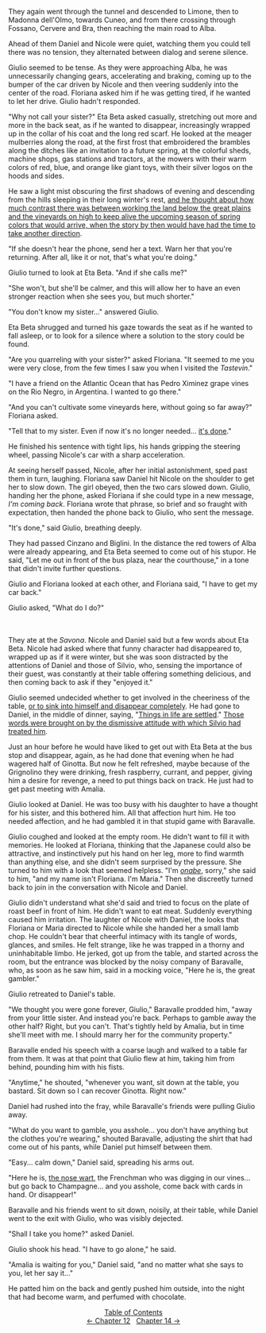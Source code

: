 <!-- Pages 107-111 -->
They again went through the tunnel and descended to Limone, then to Madonna dell'Olmo, towards Cuneo, and from there crossing through Fossano, Cervere and Bra, then reaching the main road to Alba.

Ahead of them Daniel and Nicole were quiet, watching them you could tell there was no tension, they alternated between dialog and serene silence.

Giulio seemed to be tense. As they were approaching Alba, he was unnecessarily changing gears, accelerating and braking, coming up to the bumper of the car driven by Nicole and then veering suddenly into the center of the road. Floriana asked him if he was getting tired, if he wanted to let her drive. Giulio hadn't responded.

"Why not call your sister?" Eta Beta asked casually, stretching out more and more in the back seat, as if he wanted to disappear, increasingly wrapped up in the collar of his coat and the long red scarf. He looked at the meager mulberries along the road, at the first frost that embroidered the brambles along the ditches like an invitation to a future spring, at the colorful sheds, machine shops, gas stations and tractors, at the mowers with their warm colors of red, blue, and orange like giant toys, with their silver logos on the hoods and sides. 

He saw a light mist obscuring the first shadows of evening and descending from the hills sleeping in their long winter's rest, [and he thought about how much contrast there was between working the land below the great plains and the vineyards on high to keep alive the upcoming season of spring colors that would arrive, when the story by then would have had the time to take another direction](http://ofvioletsandlicorice.tumblr.com/post/129354078274/notes-questions-uncertainties#immaginava). 

<!-- Page 108 -->
"If she doesn't hear the phone, send her a text. Warn her that you're returning. After all, like it or not, that's what you're doing."

Giulio turned to look at Eta Beta. "And if she calls me?"

"She won't, but she'll be calmer, and this will allow her to have an even stronger reaction when she sees you, but much shorter."

"You don't know my sister..." answered Giulio.

Eta Beta shrugged and turned his gaze towards the seat as if he wanted to fall asleep, or to look for a silence where a solution to the story could be found.

"Are you quarreling with your sister?" asked Floriana. "It seemed to me you were very close, from the few times I saw you when I visited the *Tastevin*."

"I have a friend on the Atlantic Ocean that has Pedro Ximinez grape vines on the Rio Negro, in Argentina. I wanted to go there."

"And you can't cultivate some vineyards here, without going so far away?" Floriana asked. 

"Tell that to my sister. Even if now it's no longer needed... [it's done](http://ofvioletsandlicorice.tumblr.com/post/129354078274/notes-questions-uncertainties#ormailhofatta)."

He finished his sentence with tight lips, his hands gripping the steering wheel, passing Nicole's car with a sharp acceleration.

At seeing herself passed, Nicole, after her initial astonishment, sped past them in turn, laughing. Floriana saw Daniel hit Nicole on the shoulder to get her to slow down. The girl obeyed, then the two cars slowed down. Giulio, handing her the phone, asked Floriana if she could type in a new message, *I'm coming back*. Floriana wrote that phrase, so brief and so fraught with expectation, then handed the phone back to Giulio, who sent the message.
<!-- Page 109 -->

"It's done," said Giulio, breathing deeply. 

They had passed Cinzano and Biglini. In the distance the red towers of Alba were already appearing, and Eta Beta seemed to come out of his stupor. He said, "Let me out in front of the bus plaza, near the courthouse," in a tone that didn't invite further questions. 

Giulio and Floriana looked at each other, and Floriana said, "I have to get my car back." 

Giulio asked, "What do I do?"
<br/> <br/> <br/>

They ate at the *Savona*. Nicole and Daniel said but a few words about Eta Beta. Nicole had asked where that funny character had disappeared to, wrapped up as if it were winter, but she was soon distracted by the attentions of Daniel and those of Silvio, who, sensing the importance of their guest, was constantly at their table offering something delicious, and then coming back to ask if they "enjoyed it."

Giulio seemed undecided whether to get involved in the cheeriness of the table, [or to sink into himself and disappear completely](http://ofvioletsandlicorice.tumblr.com/post/129354078274/notes-questions-uncertainties#cadereinsestesso). He had gone to Daniel, in the middle of dinner, saying, "[Things in life are settled](http://ofvioletsandlicorice.tumblr.com/post/129354078274/notes-questions-uncertainties#lecosesiaggiustano)." [Those words were brought on by the dismissive attitude with which Silvio had treated him](http://ofvioletsandlicorice.tumblr.com/post/129354078274/notes-questions-uncertainties#avevanosollevato).

Just an hour before he would have liked to get out with Eta Beta at the bus stop and disappear, again, as he had done that evening when he had wagered half of Ginotta. But now he felt refreshed, maybe because of the Grignolino they were drinking, fresh raspberry, currant, and pepper, giving him a desire for revenge, a need to put things back on track. He just had to get past meeting with Amalia.

Giulio looked at Daniel. He was too busy with his daughter to have a thought for his sister, and this bothered him. All that affection hurt him. He too needed affection, and he had gambled it in that stupid game with Baravalle.

<!-- Page 110 -->
Giulio coughed and looked at the empty room. He didn't want to fill it with memories. He looked at Floriana, thinking that the Japanese could also be attractive, and instinctively put his hand on her leg, more to find warmth than anything else, and she didn't seem surprised by the pressure. She turned to him with a look that seemed helpless.  "I'm [*onabe*](http://ofvioletsandlicorice.tumblr.com/post/129354078274/notes-questions-uncertainties#onabe), sorry," she said to him, "and my name isn't Floriana. I'm Maria." Then she discreetly turned back to join in the conversation with Nicole and Daniel. 

Giulio didn't understand what she'd said and tried to focus on the plate of roast beef in front of him. He didn't want to eat meat. Suddenly everything caused him irritation. The laughter of Nicole with Daniel, the looks that Floriana or Maria directed to Nicole while she handed her a small lamb chop. He couldn't bear that cheerful intimacy with its tangle of words, glances, and smiles. He felt strange, like he was trapped in a thorny and uninhabitable limbo. He jerked, got up from the table, and started across the room, but the entrance was blocked by the noisy company of Baravalle, who, as soon as he saw him, said in a mocking voice, "Here he is, the great gambler."

Giulio retreated to Daniel's table. 

"We thought you were gone forever, Giulio," Baravalle prodded him, "away from your little sister. And instead you're back. Perhaps to gamble away the other half? Right, but you can't. That's tightly held by Amalia, but in time she'll meet with me. I should marry her for the community property." 

Baravalle ended his speech with a coarse laugh and walked to a table far from them.  It was at that point that Giulio flew at him, taking him from behind, pounding him with his fists.

"Anytime," he shouted, "whenever you want, sit down at the table, you bastard. Sit down so I can recover Ginotta. Right now."
<!-- Page 111 -->

Daniel had rushed into the fray, while Baravalle's friends were pulling Giulio away.

"What do you want to gamble, you asshole... you don't have anything but the clothes you're wearing," shouted Baravalle, adjusting the shirt that had come out of his pants, while Daniel put himself between them.

"Easy... calm down," Daniel said, spreading his arms out. 

"Here he is, [the nose wart](http://ofvioletsandlicorice.tumblr.com/post/129354078274/notes-questions-uncertainties#ilnasodanatta), the Frenchman who was digging in our vines... but go back to Champagne... and you asshole, come back with cards in hand. Or disappear!"

Baravalle and his friends went to sit down, noisily, at their table, while Daniel went to the exit with Giulio, who was visibly dejected.

"Shall I take you home?" asked Daniel.

Giulio shook his head. "I have to go alone," he said.

"Amalia is waiting for you," Daniel said, "and no matter what she says to you, let her say it..."

He patted him on the back and gently pushed him outside, into the night that had become warm, and perfumed with chocolate. 

<div style="text-align: center">
<a href="http://ofvioletsandlicorice.tumblr.com/post/129355307919/of-violets-and-licorice-table-of-contents">Table of Contents</a><br/>
<a href="http://ofvioletsandlicorice.tumblr.com/post/130908092409/of-violets-and-licorice-chapter-12">&larr;&nbsp;Chapter 12</a>&nbsp;&nbsp;
<a href="http://ofvioletsandlicorice.tumblr.com/post/130908130064/of-violets-and-licorice-chapter-14">Chapter 14&nbsp;&rarr;</a>
</div>
